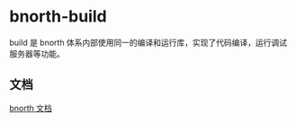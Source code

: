 # bnorth-build

build 是 bnorth 体系内部使用同一的编译和运行库，实现了代码编译，运行调试服务器等功能。

## 文档

[bnorth 文档](//able99.github.io/#cbnorth)
